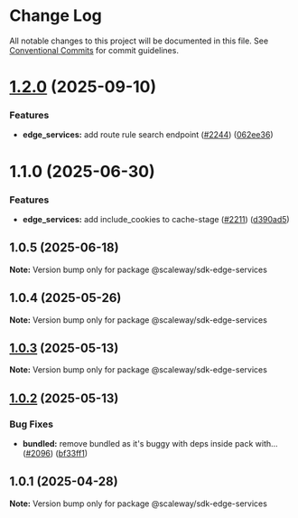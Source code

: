 # Change Log

All notable changes to this project will be documented in this file.
See [Conventional Commits](https://conventionalcommits.org) for commit guidelines.

# [1.2.0](https://github.com/scaleway/scaleway-sdk-js/compare/@scaleway/sdk-edge-services@1.1.0...@scaleway/sdk-edge-services@1.2.0) (2025-09-10)

### Features

- **edge_services:** add route rule search endpoint ([#2244](https://github.com/scaleway/scaleway-sdk-js/issues/2244)) ([062ee36](https://github.com/scaleway/scaleway-sdk-js/commit/062ee36a3ad675dd87f5c312b18d5b348a0b7157))

# 1.1.0 (2025-06-30)

### Features

- **edge_services:** add include_cookies to cache-stage ([#2211](https://github.com/scaleway/scaleway-sdk-js/issues/2211)) ([d390ad5](https://github.com/scaleway/scaleway-sdk-js/commit/d390ad55e606a4b376bb0327bb983be667a9ef64))

## 1.0.5 (2025-06-18)

**Note:** Version bump only for package @scaleway/sdk-edge-services

## 1.0.4 (2025-05-26)

**Note:** Version bump only for package @scaleway/sdk-edge-services

## [1.0.3](https://github.com/scaleway/scaleway-sdk-js/compare/@scaleway/sdk-edge-services@1.0.2...@scaleway/sdk-edge-services@1.0.3) (2025-05-13)

**Note:** Version bump only for package @scaleway/sdk-edge-services

## [1.0.2](https://github.com/scaleway/scaleway-sdk-js/compare/@scaleway/sdk-edge-services@1.0.1...@scaleway/sdk-edge-services@1.0.2) (2025-05-13)

### Bug Fixes

- **bundled:** remove bundled as it's buggy with deps inside pack with… ([#2096](https://github.com/scaleway/scaleway-sdk-js/issues/2096)) ([bf33ff1](https://github.com/scaleway/scaleway-sdk-js/commit/bf33ff1f9cdd951add94817dac27239c86ef5437))

## 1.0.1 (2025-04-28)

**Note:** Version bump only for package @scaleway/sdk-edge-services
